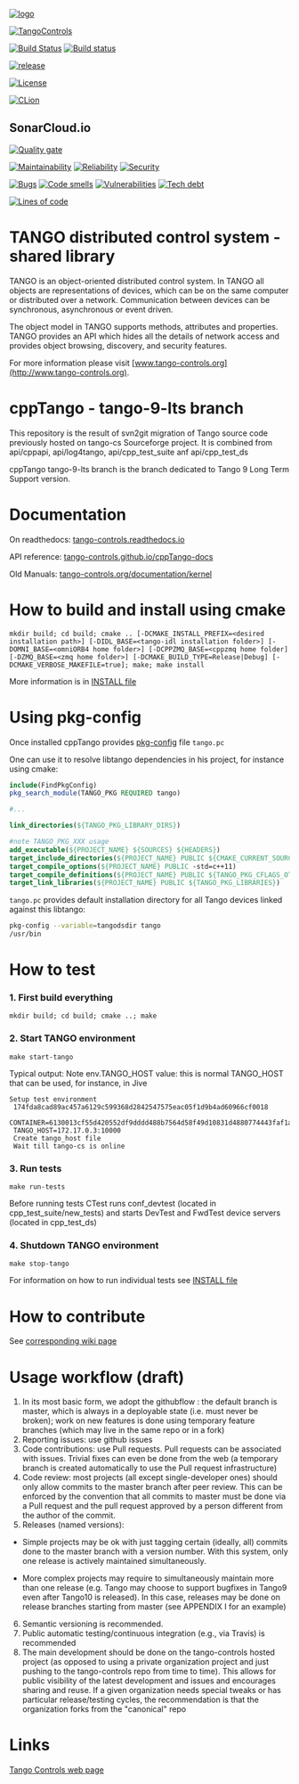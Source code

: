 [![logo](http://www.tango-controls.org/static/tango/img/logo_tangocontrols.png)](http://www.tango-controls.org)


[![TangoControls](https://img.shields.io/badge/-Tango--Controls-7ABB45.svg?style=flat&logo=%20data%3Aimage%2Fpng%3Bbase64%2CiVBORw0KGgoAAAANSUhEUgAAACAAAAAkCAYAAADo6zjiAAAABHNCSVQICAgIfAhkiAAAAAlwSFlzAAALEwAACxMBAJqcGAAAAsFJREFUWIXtl01IFVEYht9zU%2FvTqOxShLowlOgHykWUGEjUKqiocB1FQURB0KJaRdGiaFM7gzZRLWpTq2olhNQyCtpYCP1gNyIoUTFNnxZzRs8dzvw4Q6564XLnfOf73vedc2a%2BmZEKALgHrC3CUUR8CxZFeEoFalsdM4uLmMgFoIlZLJp3A9ZE4S2oKehhlaR1BTnyg2ocnW%2FxsxEDhbYij4EPVncaeASMAavnS%2FwA8NMaqACNQCew3f4as3KZOYh2SuqTVJeQNiFpn6QGSRVjTH9W%2FiThvcCn6H6n4BvQDvQWFT%2BSIDIFDAKfE3KOAQeBfB0XGPeQvgE67P8ZoB44DvTHmFgJdOQRv%2BUjc%2BavA9siNTWemgfA3TwGquCZ3w8szFIL1ALngIZorndvgJOR0GlP2gtJkzH%2Bd0fGFxW07NqY%2FCrx5QRXcYjbCbmxF1dkBSbi8kpACah3Yi2Sys74cVyxMWY6bk5BTwgRe%2BYlSzLmxNpU3aBeJogk4XWWpJKUeiap3RJYCpQj4QWZDQCuyIAk19Auj%2BAFYGZZjTGjksaBESB8P9iaxUBIaJzjZcCQcwHdj%2BS2Al0xPOeBYYKHk4vfmQ3Y8YkIwRUb7wQGU7j2ePrA1URx93ayd8UpD8klyPbSQfCOMIO05MbI%2BDvwBbjsMdGTwlX21AAMZzEerkaI9zFkP4AeYCPBg6gNuEb6I%2FthFgN1KSQupqzoRELOSed4DGiJala1UmOMr2U%2Bl%2FTWEy9Japa%2Fy41IWi%2FJ3d4%2FkkaAw0Bz3AocArqApwTvet3O3GbgV8qqjAM7bf4N4KMztwTodcYVyelywKSCD5V3xphNXoezuTskNSl4bgxJ6jPGVJJqbN0aSV%2Bd0M0aO7FCs19Jo2lExphXaTkxdRVgQFK7DZVDZ8%2BcpdmQh3wuILh7ut3AEyt%2B51%2BL%2F0cUfwFOX0t0StltmQAAAABJRU5ErkJggg%3D%3D)](http://www.tango-controls.org)

[![Build Status](https://travis-ci.org/tango-controls/cppTango.svg?branch=tango-9-lts)](https://travis-ci.org/tango-controls/cppTango)
[![Build status](https://ci.appveyor.com/api/projects/status/avaox4tnjm7vff13/branch/tango-9-lts?svg=true)](https://ci.appveyor.com/project/bourtemb/cpptango-tt3w8/branch/tango-9-lts)

[![release](https://img.shields.io/github/release/tango-controls/cppTango.svg?style=flat)](https://github.com/tango-controls/cppTango/releases/9.3.0)

[![License](https://img.shields.io/badge/license-LGPL--3.0-blue.svg)](https://github.com/tango-controls/cppTango/blob/master/LICENSE)


[![CLion](https://img.shields.io/badge/-Developed%20using%20CLion-blue.svg?style=flat-square&logo=data%3Aimage%2Fpng%3Bbase64%2CiVBORw0KGgoAAAANSUhEUgAAACgAAAAoCAYAAACM%2FrhtAAAABHNCSVQICAgIfAhkiAAAAAlwSFlzAAALEwAACxMBAJqcGAAAA%2FlJREFUWIXtWE2IHFUQ%2Fup1b3ZdFXo2Ih5UUCciGnQPKogIuxcRRM0iCPGkEsXDol5MQDaCsmd%2FIBcPXoIkp9WDiAGRHW9elAQX9NCra8hB3SwjQhJ7Zl59Hvp1b%2Ff2z%2Fw4Iwj7DcW84U1XffNV1evqAfaxj%2F8xjv%2B%2Bxui%2B9zjJGDLqhc1whQCwcWQOlwNip6F44PM3R%2FZXhaEdJsQSbByZw3YjJng5UHxx%2BrPZ9%2FHtterrT5L0APoQ6SA89G4tB%2F%2FfkEshgDp7%2BPVnrp4KnsbyO2%2BlgS9121zY%2BgCEB6oH0oUV7RtzIAUriQH4YWkO23OK7Qax3VDsBLGSOwFx5skIiVqAl65JD2K6EIkgJkLYrFaxVsG1v77niT8%2B7fsDiF0FrQGsB3zyhIXoTEwKfo4cIAAVgAfQq%2FVdq2BWubC52pfoMLjjxw8hpuNU7FSqaOqcqJ0COPbGdPAAGqSpr0AlwVd%2BXSOtD1V%2FIiRJA8KANAANmuHbpXVeSfDcn1ug%2BqD1YyUzCIIAJAu2Gzz%2FuRxJ%2FcVGllOpJEj1oY4cNd9L7XYbALC0tASREdWlicPTqYjyNFd2Ma0ftycE2dMqUSZLbDSSjpgYCAw2D50sdVJJUNWHuJeZUA2KxAr%2BfM%2Fx4c%2FBWEEBKNCJdLIANPjl3tdqnZfW4Mrmd1Q75WrQL9TgeGCqwudQGvmjiyHEJFsCRb7esl26uLiI9fX1dC%2BLhYWFdN1qtfJBaLB1%2BFjf1JR%2B4eDXaxRjIcbCmB7EWPz26At5%2FyXHSEKwbq9f7L0oVZDJHYQCJSAlvuo6d%2BSjZ1CCan0IBUKBgWCQWpkUyhVUH3EG4vrrXWmMPXDw5Tna7gxsdxpXn32kUvKCNKfCS0y71%2FroXGmAWj8SjQKqSW36zAX6p3%2Bi%2BXirULwFBU9cuAgxU7DdGQgIEYKm%2F%2BQ7NMHkFsd4mqH6pUIUFFTrw3ZnAI2HS9LkLiwbEhLLHit9CWrsN2cv31ZIdUFBtQcgovHzgoizSSgYz4NZgmUoEIyOzsv02fOuFtxgkNkf2xGiBppV79jtg0%2FU0dF5oXpAJg3jBukB6kHVi4fiCvSVY%2FrseYqoSzv3vCtECIjilsNfFUmoj150fWo2mkWvMwvrLF5fh8cOBmg9ddPwzyRAoqZTMq0Zs7t2nfgGXi1e7O5GiaVd65Sj9UDrV5IbiCAARM%2FPy%2FLdN2cIuc5mfI5tPP4glpu3SthczQUiADpiqSU%2F1k1JdekFRvjrI0l5kuZrzz1U6qMZrlDtAfT%2BvmHXosSStM9CX7pz%2BHmwDtkGqiIHAGFzVWIJMwqmTeEU3PMwVoZJPfSW4v7WN9xse07RG2FfvOs%2Fjb%2BPfYyCfwCkWUhIKg3GkwAAAABJRU5ErkJggg%3D%3D)](http://www.jetbrains.com/clion)

## SonarCloud.io

[![Quality gate](https://sonarcloud.io/api/project_badges/measure?project=org.tango-controls%3Acpp-tango%3Atango-9-lts&metric=alert_status)](https://sonarcloud.io/dashboard?id=org.tango-controls%3Acpp-tango%3Atango-9-lts)

[![Maintainability](https://sonarcloud.io/api/project_badges/measure?project=org.tango-controls%3Acpp-tango%3Atango-9-lts&metric=sqale_rating)](https://sonarcloud.io/dashboard?id=org.tango-controls%3Acpp-tango%3Atango-9-lts)
[![Reliability](https://sonarcloud.io/api/project_badges/measure?project=org.tango-controls%3Acpp-tango%3Atango-9-lts&metric=reliability_rating)](https://sonarcloud.io/dashboard?id=org.tango-controls%3Acpp-tango%3Atango-9-lts)
[![Security](https://sonarcloud.io/api/project_badges/measure?project=org.tango-controls%3Acpp-tango%3Atango-9-lts&metric=security_rating)](https://sonarcloud.io/dashboard?id=org.tango-controls%3Acpp-tango%3Atango-9-lts)

[![Bugs](https://sonarcloud.io/api/project_badges/measure?project=org.tango-controls%3Acpp-tango%3Atango-9-lts&metric=bugs)](https://sonarcloud.io/dashboard?id=org.tango-controls%3Acpp-tango%3Atango-9-lts)
[![Code smells](https://sonarcloud.io/api/project_badges/measure?project=org.tango-controls%3Acpp-tango%3Atango-9-lts&metric=code_smells)](https://sonarcloud.io/dashboard?id=org.tango-controls%3Acpp-tango%3Atango-9-lts)
[![Vulnerabilities](https://sonarcloud.io/api/project_badges/measure?project=org.tango-controls%3Acpp-tango%3Atango-9-lts&metric=vulnerabilities)](https://sonarcloud.io/dashboard?id=org.tango-controls%3Acpp-tango%3Atango-9-lts)
[![Tech debt](https://sonarcloud.io/api/project_badges/measure?project=org.tango-controls%3Acpp-tango%3Atango-9-lts&metric=sqale_index)](https://sonarcloud.io/dashboard?id=org.tango-controls%3Acpp-tango%3Atango-9-lts)


[![Lines of code](https://sonarcloud.io/api/project_badges/measure?project=org.tango-controls%3Acpp-tango%3Atango-9-lts&metric=ncloc)](https://sonarcloud.io/dashboard?id=org.tango-controls%3Acpp-tango%3Atango-9-lts)


# TANGO distributed control system - shared library

TANGO is an object-oriented distributed control system. In TANGO all objects are representations of devices, which can be on the same computer or distributed over a network. Communication between devices can be synchronous, asynchronous or event driven.

The object model in TANGO supports methods, attributes and properties. TANGO provides an API which hides all the details of network access and provides object browsing, discovery, and security features. 

For more information please visit [www.tango-controls.org](http://www.tango-controls.org).

# cppTango - tango-9-lts branch
This repository is the result of svn2git migration of Tango source code previously hosted on tango-cs Sourceforge project. It is combined from api/cppapi, api/log4tango, api/cpp_test_suite anf api/cpp_test_ds

cppTango tango-9-lts branch is the branch dedicated to Tango 9 Long Term Support version.

# Documentation

On readthedocs: [tango-controls.readthedocs.io](http://tango-controls.readthedocs.io)

API reference: [tango-controls.github.io/cppTango-docs](https://tango-controls.github.io/cppTango-docs/index.html)

Old Manuals: [tango-controls.org/documentation/kernel](http://www.tango-controls.org/documentation/kernel/)


# How to build and install using cmake

`mkdir build; cd build; cmake .. [-DCMAKE_INSTALL_PREFIX=<desired installation path>] [-DIDL_BASE=<tango-idl installation folder>] [-DOMNI_BASE=<omniORB4 home folder>] [-DCPPZMQ_BASE=<cppzmq home folder][-DZMQ_BASE=<zmq home folder>] [-DCMAKE_BUILD_TYPE=Release|Debug] [-DCMAKE_VERBOSE_MAKEFILE=true]; make; make install`

More information is in [INSTALL file](https://github.com/tango-controls/cppTango/blob/tango-9-lts/INSTALL.md) 

# Using pkg-config

Once installed cppTango provides [pkg-config](https://en.wikipedia.org/wiki/Pkg-config) file `tango.pc`

One can use it to resolve libtango dependencies in his project, for instance using cmake:
 
```cmake
include(FindPkgConfig)
pkg_search_module(TANGO_PKG REQUIRED tango)

#...

link_directories(${TANGO_PKG_LIBRARY_DIRS})

#note TANGO_PKG_XXX usage
add_executable(${PROJECT_NAME} ${SOURCES} ${HEADERS})
target_include_directories(${PROJECT_NAME} PUBLIC ${CMAKE_CURRENT_SOURCE_DIR} ${TANGO_PKG_INCLUDE_DIRS})
target_compile_options(${PROJECT_NAME} PUBLIC -std=c++11)
target_compile_definitions(${PROJECT_NAME} PUBLIC ${TANGO_PKG_CFLAGS_OTHER})
target_link_libraries(${PROJECT_NAME} PUBLIC ${TANGO_PKG_LIBRARIES})
``` 

`tango.pc` provides default installation directory for all Tango devices linked against this libtango:

```bash
pkg-config --variable=tangodsdir tango
/usr/bin
```

# How to test

### 1. First build everything

 `mkdir build; cd build; cmake ..; make`

### 2. Start TANGO environment

 `make start-tango`
 
 Typical output:
Note env.TANGO_HOST value: this is normal TANGO_HOST that can be used, for instance, in Jive

```
Setup test environment
 174fda8cad89ac457a6129c599368d2842547575eac05f1d9b4ad60966cf0018
 CONTAINER=6130013cf55d420552df9dddd488b7564d58f49d10831d4880774443faf1a22b
 TANGO_HOST=172.17.0.3:10000
 Create tango_host file
 Wait till tango-cs is online
```

### 3. Run tests
 `make run-tests`

 Before running tests CTest runs conf_devtest (located in cpp_test_suite/new_tests) and starts DevTest and FwdTest device servers (located in cpp_test_ds)

### 4. Shutdown TANGO environment
 `make stop-tango`

For information on how to run individual tests see [INSTALL file](https://github.com/tango-controls/cppTango/blob/master/INSTALL.md)

# How to contribute

See [corresponding wiki page](https://github.com/tango-controls/cppTango/wiki/Contribution-Guide)

# Usage workflow (draft)


1. In its most basic form, we adopt the githubflow : the default branch is master, which is always in a deployable state (i.e. must never be broken); work on new features is done using temporary feature branches (which may live in the same repo or in a fork)
2. Reporting issues: use github issues
3. Code contributions: use Pull requests. Pull requests can be associated with issues. Trivial fixes can even be done from the web (a temporary branch is created automatically to use the Pull request infrastructure)
4. Code review: most projects (all except single-developer ones) should only allow commits to the master branch after peer review. This can be enforced by the convention that all commits to master must be done via a Pull request and the pull request approved by a person different from the author of the commit.
5. Releases (named versions):
  * Simple projects may be ok with just tagging certain (ideally, all) commits done to the master branch with a version number. With this system, only one release is actively maintained simultaneously.
        
  * More complex projects may require to simultaneously maintain more than one release (e.g. Tango may choose to support bugfixes in Tango9 even after Tango10 is released). In this case, releases may be done on release branches starting from master (see APPENDIX I for an example)
6. Semantic versioning is recommended.
7. Public automatic testing/continuous integration (e.g., via Travis) is recommended
8. The main development should be done on the tango-controls hosted project (as opposed to using a private organization project and just pushing to the tango-controls repo from time to time). This allows for public visibility of the latest development and issues and encourages sharing and reuse. If a given organization needs special tweaks or has particular release/testing cycles, the recommendation is that the organization forks from the "canonical" repo


# Links

[Tango Controls web page](http://tango-controls.org)
